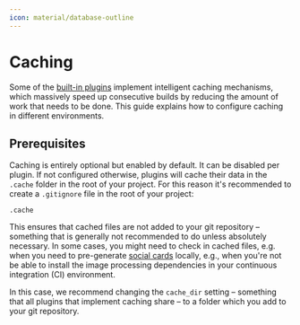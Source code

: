 ```yaml
---
icon: material/database-outline
---
```


# Caching

Some of the [built-in plugins] implement intelligent caching mechanisms, which
massively speed up consecutive builds by reducing the amount of work that needs
to be done. This guide explains how to configure caching in different
environments.

## Prerequisites

Caching is entirely optional but enabled by default. It can be disabled per
plugin. If not configured otherwise, plugins will cache their data in the
`.cache` folder in the root of your project. For this reason it's recommended
to create a `.gitignore` file in the root of your project:

``` title=".gitignore"
.cache
```

This ensures that cached files are not added to your git repository – something
that is generally not recommended to do unless absolutely necessary. In some
cases, you might need to check in cached files, e.g. when you need to
pre-generate [social cards] locally, e.g., when you're not be able to install
the image processing dependencies in your continuous integration (CI)
environment.

In this case, we recommend changing the `cache_dir` setting – something that all
plugins that implement caching share – to a folder which you add to your git
repository.

  [built-in plugins]: ../index.md
  [social cards]: ../../setup/setting-up-social-cards.md